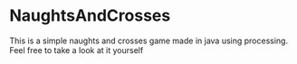 # NaughtsAndCrosses
This is a simple naughts and crosses game made in java using processing. 
Feel free to take a look at it yourself 
